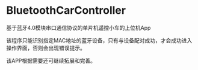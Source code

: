 # BluetoothCarController

基于蓝牙4.0模块串口通信协议的单片机遥控小车的上位机App

该程序只能识别指定MAC地址的蓝牙设备，只有与设备配对成功，才会成功进入操作界面，否则会出现错误提示。

该APP根据需要还可继续拓展和完善。

